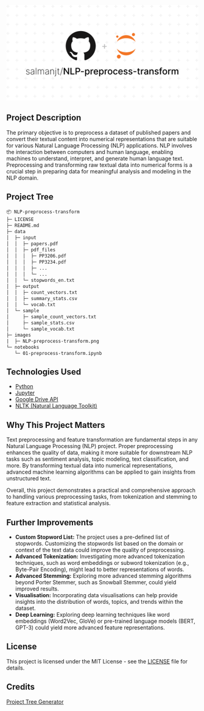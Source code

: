 ![NLP-preprocess-transform](images/NLP-preprocess-transform.png) 

## Project Description

The primary objective is to preprocess a dataset of published papers and convert their textual content into numerical representations that are suitable for various Natural Language Processing (NLP) applications. NLP involves the interaction between computers and human language, enabling machines to understand, interpret, and generate human language text. Preprocessing and transforming raw textual data into numerical forms is a crucial step in preparing data for meaningful analysis and modeling in the NLP domain.

## Project Tree

```
📦 NLP-preprocess-transform
├─ LICENSE
├─ README.md
├─ data
│  ├─ input
│  │  ├─ papers.pdf
│  │  ├─ pdf_files
│  │  │  ├─ PP3206.pdf
│  │  │  ├─ PP3234.pdf
│  │  │  ├─ ...
│  │  │  └─ ...
│  │  └─ stopwords_en.txt
│  ├─ output
│  │  ├─ count_vectors.txt
│  │  ├─ summary_stats.csv
│  │  └─ vocab.txt
│  └─ sample
│     ├─ sample_count_vectors.txt
│     ├─ sample_stats.csv
│     └─ sample_vocab.txt
├─ images
|  ├─ NLP-preprocess-transform.png
└─ notebooks
   └─ 01-preprocess-transform.ipynb
```

## Technologies Used

-   [Python](https://www.python.org/downloads/)
-   [Jupyter ](https://jupyter.org/)
-   [Google Drive API](https://developers.google.com/drive/api/v3/about-sdk)
-   [NLTK (Natural Language Toolkit)](https://www.nltk.org/)

## Why This Project Matters

Text preprocessing and feature transformation are fundamental steps in any Natural Language Processing (NLP) project. Proper preprocessing enhances the quality of data, making it more suitable for downstream NLP tasks such as sentiment analysis, topic modeling, text classification, and more. By transforming textual data into numerical representations, advanced machine learning algorithms can be applied to gain insights from unstructured text.

Overall, this project demonstrates a practical and comprehensive approach to handling various preprocessing tasks, from tokenization and stemming to feature extraction and statistical analysis.

## Further Improvements

-   **Custom Stopword List:** The project uses a pre-defined list of stopwords. Customizing the stopwords list based on the domain or context of the text data could improve the quality of preprocessing.
-   **Advanced Tokenization:** Investigating more advanced tokenization techniques, such as word embeddings or subword tokenization (e.g., Byte-Pair Encoding), might lead to better representations of words.
-   **Advanced Stemming:** Exploring more advanced stemming algorithms beyond Porter Stemmer, such as Snowball Stemmer, could yield improved results.
-   **Visualisation:** Incorporating data visualisations can help provide insights into the distribution of words, topics, and trends within the dataset.
-   **Deep Learning:** Exploring deep learning techniques like word embeddings (Word2Vec, GloVe) or pre-trained language models (BERT, GPT-3) could yield more advanced feature representations.

## License

This project is licensed under the MIT License - see the [LICENSE](https://github.com/salmanjt/NLP-preprocess-transform/blob/main/LICENSE) file for details.

## Credits

[Project Tree Generator](https://woochanleee.github.io/project-tree-generator)


